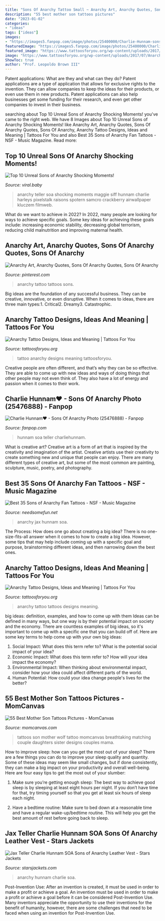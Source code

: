 ```yaml
---
title: "Sons Of Anarchy Tattoo Small ~ Anarchy Art, Anarchy Quotes, Sons Of Anarchy Quotes, Sons Of Anarchy"
description: "55 best mother son tattoos pictures"
date: "2023-01-02"
categories:
- "ideas"
tags: ["ideas"]
images:
- "https://images5.fanpop.com/image/photos/25400000/Charlie-Hunnam-sons-of-anarchy-25476888-266-396.jpg"
featuredImage: "https://images5.fanpop.com/image/photos/25400000/Charlie-Hunnam-sons-of-anarchy-25476888-266-396.jpg"
featured_image: "https://www.tattoosforyou.org/wp-content/uploads/2017/07/Anarchy-Tattoo-Pictures.jpg"
image: "https://www.tattoosforyou.org/wp-content/uploads/2017/07/Anarchy-Tattoos-Images.jpg"
ShowToc: true
author: "Prof. Leopoldo Brown III"
---
```



Patent applications: What are they and what can they do?
Patent applications are a type of application that allows for exclusive rights to the invention. They can allow companies to keep the ideas for their products, or even use them in new products. Patent applications can also help businesses get some funding for their research, and even get other companies to invest in their business.

	

		
searching about Top 10 Unreal Sons of Anarchy Shocking Moments! you've came to the right web. We have 8 Images about Top 10 Unreal Sons of Anarchy Shocking Moments! like Anarchy Art, Anarchy Quotes, Sons Of Anarchy Quotes, Sons Of Anarchy, Anarchy Tattoo Designs, Ideas and Meaning | Tattoos For You and also Best 35 Sons of Anarchy Fan Tattoos - NSF - Music Magazine. Read more:
		
    
## Top 10 Unreal Sons Of Anarchy Shocking Moments!

<img loading=lazy src="https://viral.baby/wp-content/uploads/2020/06/Sons_of_Anarchy_shocking_moments.jpg" onerror="this.onerror=null;this.src='https://tse1.mm.bing.net/th?id=OIP.y4faP3vEp4AxC4nVDEw9zwHaEK&amp;pid=15.1';" alt="Top 10 Unreal Sons of Anarchy Shocking Moments!">

_Source: viral.baby_

>anarchy teller soa shocking moments maggie siff hunnam charlie harleys pixelstalk raisons spotern samcro crackberry airwallpaper kluczem filmweb. 

	

What do we want to achieve in 2022?
In 2022, many people are looking for ways to achieve specific goals. Some key ideas for achieving these goals include: increasing economic stability, decreasing global terrorism, reducing child malnutrition and improving maternal health.

    
## Anarchy Art, Anarchy Quotes, Sons Of Anarchy Quotes, Sons Of Anarchy

<img loading=lazy src="https://i.pinimg.com/736x/42/d5/13/42d51370bd0a267db383619deae634e6.jpg" onerror="this.onerror=null;this.src='https://tse3.mm.bing.net/th?id=OIP.BpZeAZkh-3xz-CGvEE_eUwHaL2&amp;pid=15.1';" alt="Anarchy Art, Anarchy Quotes, Sons Of Anarchy Quotes, Sons Of Anarchy">

_Source: pinterest.com_

>anarchy tattoo tattoos sons. 

	

Big ideas are the foundation of any successful business. They can be creative, innovative, or even disruptive. When it comes to ideas, there are three main types:1. Critical2. Dreamy3. Catastrophic.

    
## Anarchy Tattoo Designs, Ideas And Meaning | Tattoos For You

<img loading=lazy src="https://www.tattoosforyou.org/wp-content/uploads/2017/07/Anarchy-Tattoo-Pictures.jpg" onerror="this.onerror=null;this.src='https://tse4.mm.bing.net/th?id=OIP.AM7kCr6J8VbHUILycWKaogHaFj&amp;pid=15.1';" alt="Anarchy Tattoo Designs, Ideas and Meaning | Tattoos For You">

_Source: tattoosforyou.org_

>tattoo anarchy designs meaning tattoosforyou. 

	

Creative people are often different, and that’s why they can be so effective. They are able to come up with new ideas and ways of doing things that other people may not even think of. They also have a lot of energy and passion when it comes to their work.

    
## Charlie Hunnam♥ - Sons Of Anarchy Photo (25476888) - Fanpop

<img loading=lazy src="https://images5.fanpop.com/image/photos/25400000/Charlie-Hunnam-sons-of-anarchy-25476888-266-396.jpg" onerror="this.onerror=null;this.src='https://tse3.mm.bing.net/th?id=OIP.Hu5Z3gc7hvbGFWsx6dTm0gHaLB&amp;pid=15.1';" alt="Charlie Hunnam♥ - Sons Of Anarchy Photo (25476888) - Fanpop">

_Source: fanpop.com_

>hunnam soa teller charliehunnam. 

	

What is creative art?
Creative art is a form of art that is inspired by the creativity and imagination of the artist. Creative artists use their creativity to create something new and unique that people can enjoy. There are many different types of creative art, but some of the most common are painting, sculpture, music, poetry, and photography.

    
## Best 35 Sons Of Anarchy Fan Tattoos - NSF - Music Magazine

<img loading=lazy src="https://www.needsomefun.net/wp-content/uploads/2020/09/sons-of-anarchy-tattoo-20.jpg" onerror="this.onerror=null;this.src='https://tse4.mm.bing.net/th?id=OIP.ABaHYIBGDqrmlVWyA7gfGAAAAA&amp;pid=15.1';" alt="Best 35 Sons of Anarchy Fan Tattoos - NSF - Music Magazine">

_Source: needsomefun.net_

>anarchy jax hunnam soa. 

	

The Process: How does one go about creating a big idea?
There is no one-size-fits-all answer when it comes to how to create a big idea. However, some tips that may help include coming up with a specific goal and purpose, brainstorming different ideas, and then narrowing down the best ones.

    
## Anarchy Tattoo Designs, Ideas And Meaning | Tattoos For You

<img loading=lazy src="https://www.tattoosforyou.org/wp-content/uploads/2017/07/Anarchy-Tattoos-Images.jpg" onerror="this.onerror=null;this.src='https://tse2.mm.bing.net/th?id=OIP.VVDuIAf4-RbGIst0RJzcxQHaJ3&amp;pid=15.1';" alt="Anarchy Tattoo Designs, Ideas and Meaning | Tattoos For You">

_Source: tattoosforyou.org_

>anarchy tattoo tattoos designs meaning. 

	

big ideas: definition, examples, and how to come up with them
Ideas can be defined in many ways, but one way is by their potential impact on society and the economy. There are countless examples of big ideas, so it's important to come up with a specific one that you can build off of. Here are some key terms to help come up with your own big ideas:
1. Social Impact: What does this term refer to? What is the potential social impact of your idea?  
2. Economic Impact: What does this term refer to? How will your idea impact the economy?  
3. Environmental Impact: When thinking about environmental impact, consider how your idea could affect different parts of the world. 
4. Human Potential: How could your idea change people's lives for the better?

    
## 55 Best Mother Son Tattoos Pictures - MomCanvas

<img loading=lazy src="https://momcanvas.com/wp-content/uploads/2018/09/Breathtaking-Wolf-Tattoos-e1536073914592.jpg" onerror="this.onerror=null;this.src='https://tse3.mm.bing.net/th?id=OIP.W6nHkdHK_I2EIJavz5LerwHaHB&amp;pid=15.1';" alt="55 Best Mother Son Tattoos Pictures - MomCanvas">

_Source: momcanvas.com_

>tattoos son mother wolf tattoo momcanvas breathtaking matching couple daughters sister designs couples mama. 

	

How to improve sleep: how can you get the most out of your sleep?
There are a few things you can do to improve your sleep quality and quantity. Some of these ideas may seem like small changes, but if done consistently, they can make a big impact on your productivity and overall well-being. Here are four easy tips to get the most out of your slumber: 
1. Make sure you’re getting enough sleep: The best way to achieve good sleep is by sleeping at least eight hours per night. If you don’t have time for that, try timing yourself so that you get at least six hours of sleep each night. 

2. Have a bedtime routine: Make sure to bed down at a reasonable time and have a regular wake-up/bedtime routine. This will help you get the best amount of rest before going back to sleep. 


    
## Jax Teller Charlie Hunnam SOA Sons Of Anarchy Leather Vest - Stars Jackets

<img loading=lazy src="https://www.starsjackets.com/wp-content/uploads/2016/12/Charlie-Hunnam-SOA-Sons-of-Anarchy-Leather-Vest.jpg" onerror="this.onerror=null;this.src='https://tse2.mm.bing.net/th?id=OIP.5o4wn7-BV0sONX0ovdef0gHaJ4&amp;pid=15.1';" alt="Jax Teller Charlie Hunnam SOA Sons of Anarchy Leather Vest - Stars Jackets">

_Source: starsjackets.com_

>anarchy hunnam charlie soa. 

	

Post-Invention Use: After an invention is created, it must be used in order to make a profit or achieve a goal.
An invention must be used in order to make a profit or achieve a goal before it can be considered Post-Invention Use. Many inventors appreciate the opportunity to use their inventions for the benefit of humanity, however, there are some challenges that need to be faced when using an invention for Post-Invention Use.

